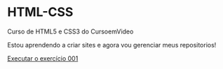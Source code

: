 # HTML-CSS
 Curso de HTML5 e CSS3 do CursoemVideo

 Estou aprendendo a criar sites e agora vou gerenciar meus repositorios!

<a href="https://felipesouza28.github.io/HTML-CSS/Exercicios/ex001/index.html"> Executar o exercício 001 </a>